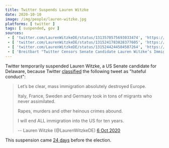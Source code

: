 ```yaml
---
title: Twitter Suspends Lauren Witzke
date: 2020-10-10
image: /img/people/lauren-witzke.jpg
platforms: [ twitter ]
tags: [ suspended, gov ]
sources:
 - [ 'twitter.com/LaurenWitzkeDE/status/1313570575693033474', 'https://archive.is/sRPSo' ]
 - [ 'twitter.com/LaurenWitzkeDE/status/1315241783828377605', 'https://archive.is/SVyqK' ]
 - [ 'twitter.com/LaurenWitzkeDE/status/1315244244584587264', 'https://archive.is/2xcwr' ]
 - [ 'Breitbart "Twitter Censors Senate Candidate Lauren Witzke’s Immigration Views as ‘Hateful Conduct’" by Allum Bokhari (10 Oct 2020)', 'https://archive.is/uKfdv' ]
---
```


Twitter temporarily suspended Lauren Witzke, a US Senate candidate for
Delaware, because Twitter [classified](notice.jpg) the following tweet as
"hateful conduct":
> Let’s be clear, mass immigration absolutely destroyed Europe.
>
> Italy, France, Sweden and Germany took in tons of migrants who never
> assimilated.
>
> Rapes, murders and other heinous crimes abound.
>
> I will end ALL immigration into the US for ten years.
>
> -- Lauren Witzke (@LaurenWitzkeDE) [6 Oct 2020](https://archive.is/sRPSo)

This suspension came [24 days](https://archive.is/SVyqK) before the election.
